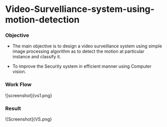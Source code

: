 # Video-Survelliance-system-using-motion-detection

### Objective
*  The main objective is to design a video surveillance system using simple image processing algorithm as to detect the motion at particular instance and classify it.

* To improve the Security system in efficient manner using Computer vision. 

### Work Flow
![screenshot]{vs1.png}

### Result

![Screenshot]{VS.png}
